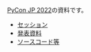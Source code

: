 [PyCon JP 2022](https://2022.pycon.jp/)の資料です。

* [セッション](https://2022.pycon.jp/timetable?id=ZJB8DS)
* [発表資料](https://docs.google.com/presentation/d/19b0jIIj2-KmwXf49eWM2dgzZPeSuxABDyib_lpyTCxU/edit?usp=sharing)
* [ソースコード等](./src)


